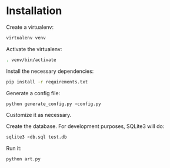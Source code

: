# Installation

Create a virtualenv:

~~~sh
virtualenv venv
~~~

Activate the virtualenv:

~~~sh
. venv/bin/activate
~~~

Install the necessary dependencies:

~~~sh
pip install -r requirements.txt
~~~

Generate a config file:

~~~sh
python generate_config.py >config.py
~~~

Customize it as necessary.

Create the database.  For development purposes, SQLite3 will do:

~~~sh
sqlite3 <db.sql test.db
~~~

Run it:

~~~sh
python art.py
~~~
